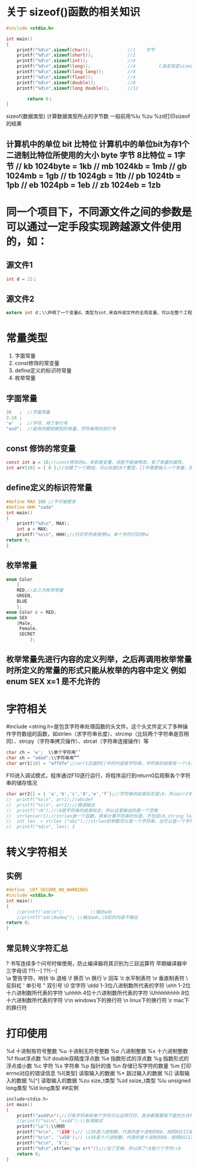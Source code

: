 # 关于 sizeof()函数的相关知识
```c
#include <stdio.h>

int main()
{
	printf("%d\n",sizeof(char));              //1    字节
	printf("%d\n",sizeof(short));             //2
	printf("%d\n",sizeof(int));               //4
	printf("%d\n",sizeof(long));              //4         C语言规定sizeof(long)>=sizeof(int)
	printf("%d\n",sizeof(long long));         //8
	printf("%d\n",sizeof(float));             //4
	printf("%d\n",sizeof(double));            //8
	printf("%d\n",sizeof(long double));       //12

        return 0；
}
```
sizeof(数据类型)  计算数据类型所占的字节数
一般前用%lu %zu %zd打印sizeof的结果

计算机中的单位 bit  比特位 计算机中的单位bit为存1个二进制比特位所使用的大小
	               byte 字节   8比特位 = 1字节 
//			   kb         1024byte = 1kb
//			   mb           1024kb = 1mb 
//		           gb           1024mb = 1gb
//			     tb           1024gb = 1tb
//			     pb           1024tb = 1pb
//			    eb           1024pb = 1eb
//			     zb           1024eb = 1zb
---
# 同一个项目下，不同源文件之间的参数是可以通过一定手段实现跨越源文件使用的，如：
## 源文件1
```c
int d = 22；
```
## 源文件2
```c
extern int d；\\声明了一个变量d，类型为int,来自外部文件的全局变量，可以在整个工程中适用
```
# 常量类型

1. 字面常量
2. const修饰的常变量
3. define定义的标识符常量
4. 枚举常量
## 字面常量
```c
30   ;  //字面常量
3.14 ;  
'w'  ;  //字符，用了单引号
"asd";  //能用肉眼观察到的常量，字符串用的双引号
```
## const 修饰的常变量
```c
const int a = 10;//const修饰的a，本职是变量，但是不能被修改，有了常量的属性。
int arr[10] = { 0 };//创建了一个数组，可以存放10个整型，[]中需要输入一个常量，但是上述的a不可替代10，a本质还是变量
```
## define定义的标识符常量
```c
#define MAX 100 //不可被更改
#define HHH "sada"
int main()
{
	printf("%d\n", MAX);
	int a = MAX;
	printf("%s\n", HHH);//打印字符串使用%s 单个字符打印用%c
return 0;
}
```
## 枚举常量
```c
enum Color
	{
	RED,//此三为枚举常量
	GREEN,
	BLUE
	};
enum Color c = RED;
enum SEX
	{Male,
	 Female,
	 SECRET
         };  
```
枚举常量先进行内容的定义列举，之后再调用枚举常量时所定义的常量的形式只能从枚举的内容中定义
例如 enum SEX x=1 是不允许的
---
# 字符相关
#include <string.h>是包含字符串处理函数的头文件。这个头文件定义了多种操作字符数组的函数，如strlen（求字符串长度）、strcmp（比较两个字符串是否相同）、strcpy（字符串拷贝操作）、strcat（字符串连接操作）等
```c
char ch = 'w';  \\单个字符用‘’
char sh = "adad";\\字符串用“”
char arr1[10] = "affdfe";//arr1后面的[]中的内容是字符串，字符串的结尾有一个\0，所以arr[10]中只能存放9个字符,也可以不写[]中的内容，长度由字符串的长度决定
```

F10进入调试模式，程序通过F10逐行运行，将程序运行到return0后观察各个字符串的储存情况
```c
char arr2[] = { 'a','b','c','d','e','f'};//字符串的结束标志是\0，所以arr2中的字符串没有结束标志，所以arr2中的字符串会被错误输出
//	printf("%s\n", arr1);//abcdef
//	printf("%s\n", arr2);//错误输出
//	printf("\0");//\0是字符串的结束标志，所以这里输出的是一个空格
//	strlen(arr1);//strlen是一个函数，用来计算字符串的长度，不包括\0,string length
//	int len  = strlen ("abc");//strlen的参数可以是一个字符串，也可以是一个字符数组
//	printf("%d\n", len); 3
```
# 转义字符相关

## 实例
```c
#define _CRT_SECURE_NO_WARNINGS
#include <stdio.h>
int main()
{
	//printf("adc\n");          \\输出adc
	//printf("adc\0adwq"); \\输出adc,\0后的内容不输出
return 0;
}
```
## 常见转义字符汇总

\? 书写连续多个问号时候使用，防止编译器将其识别为三目运算符 早期编译器中三字母词 ??)--] ??(--[  
\a 警告字符，响铃
\b 退格
\f 换页
\n 换行
\r 回车
\t 水平制表符
\v 垂直制表符
\\ 反斜杠
\' 单引号
\" 双引号
\0 空字符
\ddd 1-3位八进制数所代表的字符
\xhh 1-2位十六进制数所代表的字符
\uhhhh 4位十六进制数所代表的字符
\Uhhhhhhhh 8位十六进制数所代表的字符
\r\n windows下的换行符
\n linux下的换行符
\r mac下的换行符

# 打印使用

%d  十进制有符号整数
%u  十进制无符号整数
%o  八进制整数
%x  十六进制整数
%f  float浮点数
%lf double双精度浮点数
%e  指数形式的浮点数
%g  指数形式的浮点或小数
%c  字符
%s  字符串
%p  指针的值
%n  存储已写字符的数量
%m  打印errno对应的错误信息
%I[类型]  读取输入的数据
%*  跳过输入的数据
%[]  读取输入的数据
%[^]  读取输入的数据
%zu  size_t类型
%zd  ssize_t类型
%lu  unsigned long类型
%ld  long类型
##实例
```c
include<stdio.h>
int main()
{
	printf("asdd\n");//只有字符串和单个字符可以这样打印，其余都需要按下面的方式打印
	//printf("%s\n","asdd");\\标准格式
	printf("\a");\\响铃
	printf("%c\n", '\130');// \130是八进制数，代表的是十进制的88，按照ASCII编码，所以输出的是X
	printf("%c\n", '\x58');// \x58是十六进制数，代表的是十进制的88，按照ASCII编码，所以输出的是X
	printf("%c\n", 'X');
	printf("%d\n",strlen("qw ert"));//加了空格，所以除了\0是六个字符\\6
	return 0;
}
```